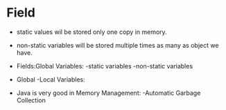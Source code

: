 # Field
* static values wil be stored only one copy in memory.

* non-static variables will be stored multiple times as many as object we have.

* Fields:Global Variables:
      -static variables
      -non-static variables

* Global -Local Variables:

* Java is very good in Memory Management:
         -Automatic Garbage Collection